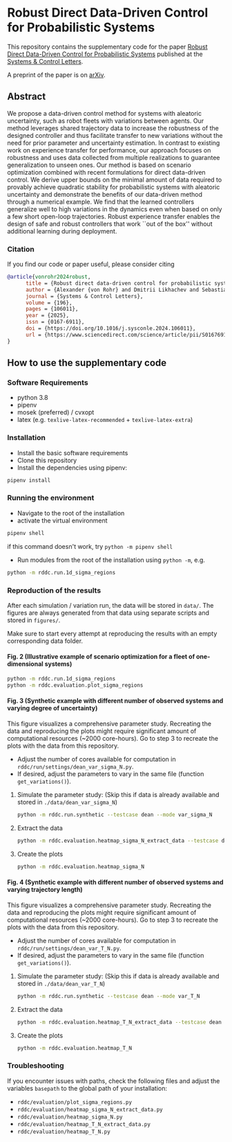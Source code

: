 # Robust Direct Data-Driven Control for Probabilistic Systems

This repository contains the supplementary code for the paper [Robust Direct Data-Driven Control for Probabilistic Systems](https://www.sciencedirect.com/science/article/pii/S0167691124002998) published at the [Systems & Control Letters](https://www.sciencedirect.com/journal/systems-and-control-letters).

A preprint of the paper is on [arXiv](https://arxiv.org/abs/2306.16973).

## Abstract

We propose a data-driven control method for systems with aleatoric uncertainty, such as robot fleets with variations between agents. Our method leverages shared trajectory data to increase the robustness of the designed controller and thus facilitate transfer to new variations without the need for prior parameter and uncertainty estimation. In contrast to existing work on experience transfer for performance, our approach focuses on robustness and uses data collected from multiple realizations to guarantee generalization to unseen ones. Our method is based on scenario optimization combined with recent formulations for direct data-driven control. We derive upper bounds on the minimal amount of data required to provably achieve quadratic stability for probabilistic systems with aleatoric uncertainty and demonstrate the benefits of our data-driven method through a numerical example. We find that the learned controllers generalize well to high variations in the dynamics even when based on only a few short open-loop trajectories. Robust experience transfer enables the design of safe and robust controllers that work ``out of the box'' without additional learning during deployment.

### Citation

If you find our code or paper useful, please consider citing

```bibtex
@article{vonrohr2024robust,
      title = {Robust direct data-driven control for probabilistic systems},
      author = {Alexander {von Rohr} and Dmitrii Likhachev and Sebastian Trimpe},
      journal = {Systems & Control Letters},
      volume = {196},
      pages = {106011},
      year = {2025},
      issn = {0167-6911},
      doi = {https://doi.org/10.1016/j.sysconle.2024.106011},
      url = {https://www.sciencedirect.com/science/article/pii/S0167691124002998},
}
```

## How to use the supplementary code

### Software Requirements

* python 3.8
* pipenv
* mosek (preferred) / cvxopt
* latex (e.g. `texlive-latex-recommended` + `texlive-latex-extra`)

### Installation

* Install the basic software requirements
* Clone this repository
* Install the dependencies using pipenv:

```bash
pipenv install
```

### Running the environment

* Navigate to the root of the installation
* activate the virtual environment

```bash
pipenv shell
```

if this command doesn't work, try `python -m pipenv shell`

* Run modules from the root of the installation using `python -m`, e.g.

```bash
python -m rddc.run.1d_sigma_regions
```

### Reproduction of the results

After each simulation / variation run, the data will be stored in `data/`. The figures are always generated from that data using separate scripts and stored in `figures/`.

Make sure to start every attempt at reproducing the results with an empty corresponding data folder.

#### Fig. 2 (Illustrative example of scenario optimization for a fleet of one-dimensional systems)

```bash
python -m rddc.run.1d_sigma_regions
python -m rddc.evaluation.plot_sigma_regions
```

#### Fig. 3 (Synthetic example with different number of observed systems and varying degree of uncertainty)

This figure visualizes a comprehensive parameter study. Recreating the data and reproducing the plots might require significant amount of computational resources (~2000 core-hours). Go to step 3 to recreate the plots with the data from this repository.

* Adjust the number of cores available for computation in `rddc/run/settings/dean_var_sigma_N.py`.
* If desired, adjust the parameters to vary in the same file (function `get_variations()`).

1. Simulate the parameter study: (Skip this if data is already available and stored in `./data/dean_var_sigma_N`)

      ```bash
      python -m rddc.run.synthetic --testcase dean --mode var_sigma_N
      ```

2. Extract the data

      ```bash
      python -m rddc.evaluation.heatmap_sigma_N_extract_data --testcase dean --mode var_sigma_N
      ```

3. Create the plots

      ```bash
      python -m rddc.evaluation.heatmap_sigma_N
      ```

#### Fig. 4 (Synthetic example with different number of observed systems and varying trajectory length)

This figure visualizes a comprehensive parameter study. Recreating the data and reproducing the plots might require significant amount of computational resources (~2000 core-hours). Go to step 3 to recreate the plots with the data from this repository.

* Adjust the number of cores available for computation in `rddc/run/settings/dean_var_T_N.py`.
* If desired, adjust the parameters to vary in the same file (function `get_variations()`).

1. Simulate the parameter study: (Skip this if data is already available and stored in `./data/dean_var_T_N`)

      ```bash
      python -m rddc.run.synthetic --testcase dean --mode var_T_N
      ```

2. Extract the data

      ```bash
      python -m rddc.evaluation.heatmap_T_N_extract_data --testcase dean --mode var_T_N
      ```

3. Create the plots

      ```bash
      python -m rddc.evaluation.heatmap_T_N
      ```

### Troubleshooting

If you encounter issues with paths, check the following files and adjust the variables `basepath` to the global path of your installation:

* `rddc/evaluation/plot_sigma_regions.py`
* `rddc/evaluation/heatmap_sigma_N_extract_data.py`
* `rddc/evaluation/heatmap_sigma_N.py`
* `rddc/evaluation/heatmap_T_N_extract_data.py`
* `rddc/evaluation/heatmap_T_N.py`
